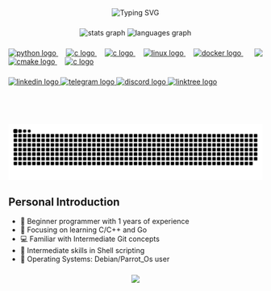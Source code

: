 <div align="center">
  <img src="https://readme-typing-svg.herokuapp.com?color=%2336BCF7&center=true&vCenter=true&width=600&lines=Hello+everyone!+👋;Thank+you+for+visiting+my+profile;I'm+Pedro+Modesto;I'm+a+student+at+42+SP;Currently+learning+all+about+C;Have+fun+with+my+GitHub+😄" alt="Typing SVG">
</div>

###

<div align="center">
  <img src="https://github-readme-stats.vercel.app/api?username=phm-aguiar&hide_title=false&hide_rank=false&show_icons=true&include_all_commits=true&count_private=true&disable_animations=false&theme=dracula&locale=en&hide_border=false" height="150" alt="stats graph"  />
  <img src="https://github-readme-stats.vercel.app/api/top-langs?username=phm-aguiar&locale=en&hide_title=false&layout=compact&card_width=320&langs_count=5&theme=dracula&hide_border=false" height="150" alt="languages graph"  />
</div>

###

<img align="right" height="150" src="https://user-images.githubusercontent.com/74038190/225813708-98b745f2-7d22-48cf-9150-083f1b00d6c9.gif"  />

###

<div align="left">
  <a href="https://www.linkedin.com/in/pedro-modesto/" target="_blank">
    <img src="https://cdn.jsdelivr.net/gh/devicons/devicon/icons/python/python-original.svg" height="30" alt="python logo"  />
  </a>
  <img width="12" />
  <a href="https://www.linkedin.com/in/pedro-modesto/" target="_blank">
    <img src="https://cdn.jsdelivr.net/gh/devicons/devicon/icons/c/c-original.svg" height="30" alt="c logo"  />
  </a>
  <img width="12" />
  <a href="https://www.linkedin.com/in/pedro-modesto/" target="_blank">
    <img src="https://cdn.jsdelivr.net/gh/devicons/devicon@latest/icons/cplusplus/cplusplus-original.svg" height="30" alt="c logo"  />
  </a>
  <img width="12" />
  <a href="https://www.linkedin.com/in/pedro-modesto/" target="_blank">
    <img src="https://cdn.jsdelivr.net/gh/devicons/devicon/icons/linux/linux-original.svg" height="30" alt="linux logo"  />
  </a>
  <img width="12" />
  <a href="https://www.linkedin.com/in/pedro-modesto/" target="_blank">
    <img src="https://cdn.jsdelivr.net/gh/devicons/devicon/icons/docker/docker-original.svg" height="30" alt="docker logo"  />
  </a>
  <img width="12" />
  <a href="https://www.linkedin.com/in/pedro-modesto/" target="_blank">
    <img src="https://cdn.jsdelivr.net/gh/devicons/devicon/icons/cmake/cmake-original.svg" height="30" alt="cmake logo"  />
  </a>
  <img width="12" />
  <a href="https://www.linkedin.com/in/pedro-modesto/" target="_blank">
    <img src="https://cdn.jsdelivr.net/gh/devicons/devicon@latest/icons/go/go-original.svg" height="30" alt="c logo"  />
  </a>
</div>

###

<div align="left">
  <a href="https://www.linkedin.com/in/pedro-modesto/" target="_blank">
    <img src="https://img.shields.io/static/v1?message=LinkedIn&logo=linkedin&label=&color=0077B5&logoColor=white&labelColor=&style=for-the-badge" height="35" alt="linkedin logo"  />
  </a>
  <a href="https://t.me/Zeeenyt" target="_blank">
    <img src="https://img.shields.io/static/v1?message=Telegram&logo=telegram&label=&color=2CA5E0&logoColor=white&labelColor=&style=for-the-badge" height="35" alt="telegram logo"  />
  </a>
  <a href="https://discord.com/users/phenriq2" target="_blank">
    <img src="https://img.shields.io/static/v1?message=Discord&logo=discord&label=&color=7289DA&logoColor=white&labelColor=&style=for-the-badge" height="35" alt="discord logo"  />
  </a>
  <a href="https://linktr.ee/phm_aguiar" target="_blank">
    <img src="https://img.shields.io/static/v1?message=Linktree&logo=linktree&label=&color=1de9b6&logoColor=white&labelColor=&style=for-the-badge" height="35" alt="linktree logo"  />
  </a>
</div>

###

<br clear="both">

<img src="https://raw.githubusercontent.com/phm-aguiar/phm-aguiar/output/snake.svg" alt="Snake animation" />

## Personal Introduction

- 👶 Beginner programmer with 1 years of experience
- 🎯 Focusing on learning C/C++ and Go
- 💻 Familiar with Intermediate Git concepts
- 🚀 Intermediate skills in Shell scripting
- 🐧 Operating Systems: Debian/Parrot_Os user

###

<div align="center">
  <img src="https://profile-counter.glitch.me/phm-aguiar/count.svg?"  />
</div>

###
